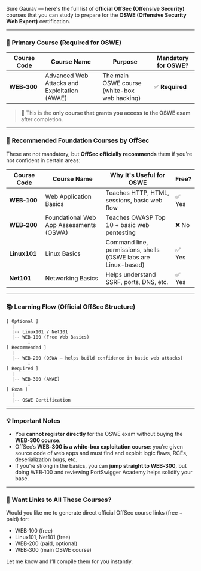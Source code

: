 Sure Gaurav — here's the full list of **official OffSec (Offensive Security)** courses that you can study to prepare for the **OSWE (Offensive Security Web Expert)** certification.

---

### 🏁 **Primary Course (Required for OSWE)**

|**Course Code**|**Course Name**|**Purpose**|**Mandatory for OSWE?**|
|---|---|---|---|
|**WEB‑300**|Advanced Web Attacks and Exploitation (AWAE)|The main OSWE course (white-box web hacking)|✅ **Required**|

> 🎯 This is the **only course that grants you access to the OSWE exam** after completion.

---

### 🧱 **Recommended Foundation Courses by OffSec**

These are not mandatory, but **OffSec officially recommends** them if you're not confident in certain areas:

|**Course Code**|**Course Name**|**Why It's Useful for OSWE**|**Free?**|
|---|---|---|---|
|**WEB‑100**|Web Application Basics|Teaches HTTP, HTML, sessions, basic web flow|✅ Yes|
|**WEB‑200**|Foundational Web App Assessments (OSWA)|Teaches OWASP Top 10 + basic web pentesting|❌ No|
|**Linux101**|Linux Basics|Command line, permissions, shells (OSWE labs are Linux-based)|✅ Yes|
|**Net101**|Networking Basics|Helps understand SSRF, ports, DNS, etc.|✅ Yes|

---

### 📚 Learning Flow (Official OffSec Structure)

```text
[ Optional ]
  |
  |-- Linux101 / Net101
  |-- WEB-100 (Free Web Basics)
        ↓
[ Recommended ]
  |
  |-- WEB-200 (OSWA – helps build confidence in basic web attacks)
        ↓
[ Required ]
  |
  |-- WEB-300 (AWAE)
        ↓
[ Exam ]
  |
  |-- OSWE Certification
```

---

### 💡 Important Notes

- You **cannot register directly** for the OSWE exam without buying the **WEB‑300 course**.
- OffSec’s **WEB‑300 is a white-box exploitation course**: you’re given source code of web apps and must find and exploit logic flaws, RCEs, deserialization bugs, etc.
- If you’re strong in the basics, you can **jump straight to WEB‑300**, but doing WEB‑100 and reviewing PortSwigger Academy helps solidify your base.

---

### 🔗 Want Links to All These Courses?

Would you like me to generate direct official OffSec course links (free + paid) for:

- WEB‑100 (free)
- Linux101, Net101 (free)
- WEB‑200 (paid, optional)
- WEB‑300 (main OSWE course)

Let me know and I’ll compile them for you instantly.
